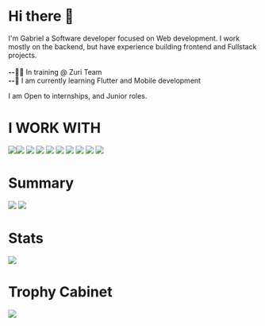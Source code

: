 <h1> Hi there 👋</h1>
I'm Gabriel a Software developer focused on Web development. I work mostly on the backend, but have experience building frontend and Fullstack projects. <br><br>
<strong>--</strong>👨‍💻 In training @ Zuri Team <br>
<strong>--</strong>🔭 I am currently learning Flutter and Mobile development<br>
 
 
I am Open to internships, and Junior roles.

# I WORK WITH
<img src='https://img.shields.io/badge/Python-FFD43B?style=for-the-badge&logo=python&logoColor=blue'><img src='https://img.shields.io/badge/Django-092E20?style=for-the-badge&logo=django&logoColor=green'>
<img src='https://img.shields.io/badge/django%20rest-ff1709?style=for-the-badge&logo=django&logoColor=white'>
<img src='https://img.shields.io/badge/HTML5-E34F26?style=for-the-badge&logo=html5&logoColor=white'>
<img src='https://img.shields.io/badge/CSS3-1572B6?style=for-the-badge&logo=css3&logoColor=white'>
<img src='https://img.shields.io/badge/JavaScript-323330?style=for-the-badge&logo=javascript&logoColor=F7DF1E'>
<img src='https://img.shields.io/badge/Heroku-430098?style=for-the-badge&logo=heroku&logoColor=white'>
<img src='https://img.shields.io/badge/PostgreSQL-316192?style=for-the-badge&logo=postgresql&logoColor=white'>
<img src='https://img.shields.io/badge/Linux_Mint-87CF3E?style=for-the-badge&logo=linux-mint&logoColor=white'>
<img src='https://img.shields.io/badge/Dart-0175C2?style=for-the-badge&logo=dart&logoColor=white'>

# Summary
<img src='https://github-readme-stats.vercel.app/api/top-langs/?username=ikegabriel'> <img src='https://github-profile-summary-cards.vercel.app/api/cards/profile-details?username=ikegabriel&theme=vue'>

# Stats
<img src='https://github-readme-stats.vercel.app/api?username=ikegabriel'>

# Trophy Cabinet
<img src='https://github-profile-trophy.vercel.app/?username=ikegabriel'>

<!--
**specialist-avenger/specialist-avenger** is a ✨ _special_ ✨ repository because its `README.md` (this file) appears on your GitHub profile.

Here are some ideas to get you started:

- 🔭 
- 🌱 I’m currently learning ...
- 👯 I’m looking to collaborate on ...
- 🤔 I’m looking for help with ...
- 💬 Ask me about ...
- 📫 How to reach me: ...
- 😄 Pronouns: ...
- ⚡ Fun fact: ...
-->
